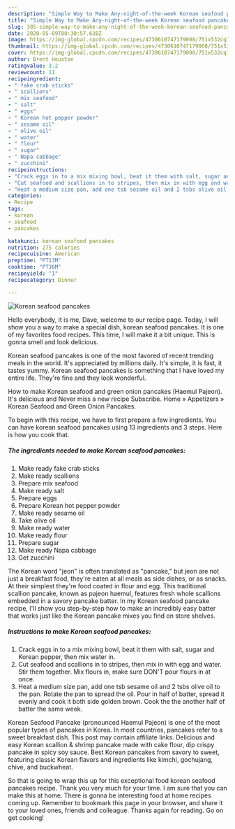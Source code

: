 ```yaml
---
description: "Simple Way to Make Any-night-of-the-week Korean seafood pancakes"
title: "Simple Way to Make Any-night-of-the-week Korean seafood pancakes"
slug: 385-simple-way-to-make-any-night-of-the-week-korean-seafood-pancakes
date: 2020-05-09T00:30:57.638Z
image: https://img-global.cpcdn.com/recipes/4730610747179008/751x532cq70/korean-seafood-pancakes-recipe-main-photo.jpg
thumbnail: https://img-global.cpcdn.com/recipes/4730610747179008/751x532cq70/korean-seafood-pancakes-recipe-main-photo.jpg
cover: https://img-global.cpcdn.com/recipes/4730610747179008/751x532cq70/korean-seafood-pancakes-recipe-main-photo.jpg
author: Brent Houston
ratingvalue: 3.2
reviewcount: 11
recipeingredient:
- " fake crab sticks"
- " scallions"
- " mix seafood"
- " salt"
- " eggs"
- " Korean hot pepper powder"
- " sesame oil"
- " olive oil"
- " water"
- " flour"
- " sugar"
- " Napa cabbage"
- " zucchini"
recipeinstructions:
- "Crack eggs in to a mix mixing bowl, beat it them with salt, sugar and Korean pepper, then mix water in."
- "Cut seafood and scallions in to stripes, then mix in with egg and water. Stir them together. Mix flours in, make sure DON&#39;T pour flours in at once."
- "Heat a medium size pan, add one tsb sesame oil and 2 tsbs olive oil to the pan. Rotate the pan to spread the oil. Pour in half of batter,  spread it evenly and cook it both side golden brown. Cook the the another half of batter the same week."
categories:
- Recipe
tags:
- korean
- seafood
- pancakes

katakunci: korean seafood pancakes 
nutrition: 275 calories
recipecuisine: American
preptime: "PT13M"
cooktime: "PT36M"
recipeyield: "1"
recipecategory: Dinner

---
```



![Korean seafood pancakes](https://img-global.cpcdn.com/recipes/4730610747179008/751x532cq70/korean-seafood-pancakes-recipe-main-photo.jpg)

Hello everybody, it is me, Dave, welcome to our recipe page. Today, I will show you a way to make a special dish, korean seafood pancakes. It is one of my favorites food recipes. This time, I will make it a bit unique. This is gonna smell and look delicious.

Korean seafood pancakes is one of the most favored of recent trending meals in the world. It's appreciated by millions daily. It's simple, it is fast, it tastes yummy. Korean seafood pancakes is something that I have loved my entire life. They're fine and they look wonderful.

How to make Korean seafood and green onion pancakes (Haemul Pajeon). It&#39;s delicious and Never miss a new recipe Subscribe. Home » Appetizers » Korean Seafood and Green Onion Pancakes.


To begin with this recipe, we have to first prepare a few ingredients. You can have korean seafood pancakes using 13 ingredients and 3 steps. Here is how you cook that.

<!--inarticleads1-->

##### The ingredients needed to make Korean seafood pancakes:

1. Make ready  fake crab sticks
1. Make ready  scallions
1. Prepare  mix seafood
1. Make ready  salt
1. Prepare  eggs
1. Prepare  Korean hot pepper powder
1. Make ready  sesame oil
1. Take  olive oil
1. Make ready  water
1. Make ready  flour
1. Prepare  sugar
1. Make ready  Napa cabbage
1. Get  zucchini


The Korean word &#34;jeon&#34; is often translated as &#34;pancake,&#34; but jeon are not just a breakfast food, they&#39;re eaten at all meals as side dishes, or as snacks. At their simplest they&#39;re food coated in flour and egg. This traditional scallion pancake, known as pajeon haemul, features fresh whole scallions embedded in a savory pancake batter. In my Korean seafood pancake recipe, I&#39;ll show you step-by-step how to make an incredibly easy batter that works just like the Korean pancake mixes you find on store shelves. 

<!--inarticleads2-->

##### Instructions to make Korean seafood pancakes:

1. Crack eggs in to a mix mixing bowl, beat it them with salt, sugar and Korean pepper, then mix water in.
1. Cut seafood and scallions in to stripes, then mix in with egg and water. Stir them together. Mix flours in, make sure DON&#39;T pour flours in at once.
1. Heat a medium size pan, add one tsb sesame oil and 2 tsbs olive oil to the pan. Rotate the pan to spread the oil. Pour in half of batter,  spread it evenly and cook it both side golden brown. Cook the the another half of batter the same week.


Korean Seafood Pancake (pronounced Haemul Pajeon) is one of the most popular types of pancakes in Korea. In most countries, pancakes refer to a sweet breakfast dish. This post may contain affiliate links. Delicious and easy Korean scallion &amp; shrimp pancake made with cake flour, dip crispy pancake in spicy soy sauce. Best Korean pancakes from savory to sweet, featuring classic Korean flavors and ingredients like kimchi, gochujang, chive, and buckwheat. 

So that is going to wrap this up for this exceptional food korean seafood pancakes recipe. Thank you very much for your time. I am sure that you can make this at home. There is gonna be interesting food at home recipes coming up. Remember to bookmark this page in your browser, and share it to your loved ones, friends and colleague. Thanks again for reading. Go on get cooking!
